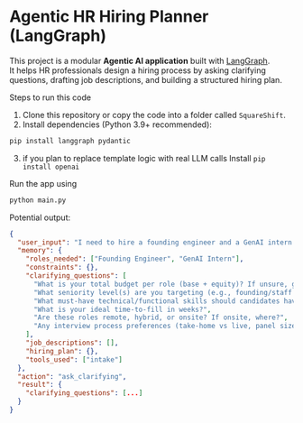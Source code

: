 # Agentic HR Hiring Planner (LangGraph)

This project is a modular **Agentic AI application** built with [LangGraph](https://github.com/langchain-ai/langgraph).  
It helps HR professionals design a hiring process by asking clarifying questions, drafting job descriptions, and building a structured hiring plan.

Steps to run this code

1. Clone this repository or copy the code into a folder called `SquareShift`.
2. Install dependencies (Python 3.9+ recommended):
  ```bash
  pip install langgraph pydantic
  ```
3. if you plan to replace template logic with real LLM calls Install
 `pip install openai`


Run the app using
```bash
python main.py
```

Potential output:
```json
{
  "user_input": "I need to hire a founding engineer and a GenAI intern. Can you help?",
  "memory": {
    "roles_needed": ["Founding Engineer", "GenAI Intern"],
    "constraints": {},
    "clarifying_questions": [
      "What is your total budget per role (base + equity)? If unsure, give a range.",
      "What seniority level(s) are you targeting (e.g., founding/staff vs. intern/junior)?",
      "What must-have technical/functional skills should candidates have?",
      "What is your ideal time-to-fill in weeks?",
      "Are these roles remote, hybrid, or onsite? If onsite, where?",
      "Any interview process preferences (take-home vs live, panel size)?"
    ],
    "job_descriptions": [],
    "hiring_plan": {},
    "tools_used": ["intake"]
  },
  "action": "ask_clarifying",
  "result": {
    "clarifying_questions": [...]
  }
}
```


